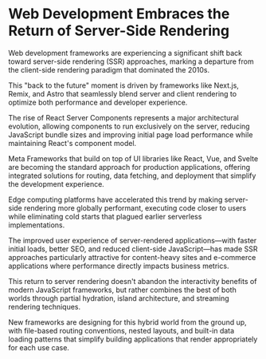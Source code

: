 # Web Development Embraces the Return of Server-Side Rendering

Web development frameworks are experiencing a significant shift back toward server-side rendering (SSR) approaches, marking a departure from the client-side rendering paradigm that dominated the 2010s.

This "back to the future" moment is driven by frameworks like Next.js, Remix, and Astro that seamlessly blend server and client rendering to optimize both performance and developer experience.

The rise of React Server Components represents a major architectural evolution, allowing components to run exclusively on the server, reducing JavaScript bundle sizes and improving initial page load performance while maintaining React's component model.

Meta Frameworks that build on top of UI libraries like React, Vue, and Svelte are becoming the standard approach for production applications, offering integrated solutions for routing, data fetching, and deployment that simplify the development experience.

Edge computing platforms have accelerated this trend by making server-side rendering more globally performant, executing code closer to users while eliminating cold starts that plagued earlier serverless implementations.

The improved user experience of server-rendered applications—with faster initial loads, better SEO, and reduced client-side JavaScript—has made SSR approaches particularly attractive for content-heavy sites and e-commerce applications where performance directly impacts business metrics.

This return to server rendering doesn't abandon the interactivity benefits of modern JavaScript frameworks, but rather combines the best of both worlds through partial hydration, island architecture, and streaming rendering techniques.

New frameworks are designing for this hybrid world from the ground up, with file-based routing conventions, nested layouts, and built-in data loading patterns that simplify building applications that render appropriately for each use case.